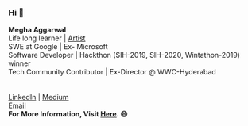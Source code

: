 ### Hi :wave:

**Megha Aggarwal** 
<br>
Life long learner | [Artist](https://www.instagram.com/freed.bird/) 
<br>
SWE at Google | Ex- Microsoft 
<br>
Software Developer | Hackthon (SIH-2019, SIH-2020, Wintathon-2019) winner 
<br>
Tech Community Contributor | Ex-Director @ WWC-Hyderabad 
<br>
<br>
<br>
[LinkedIn](https://www.linkedin.com/in/codeb1ooded/) | [Medium](https://medium.com/codeblooded)
<br>
[Email](meghaaggarwal493@gmail.com)
<br>
**For More Information, Visit [Here](http://codeb1ooded.herokuapp.com/). :smile:**
